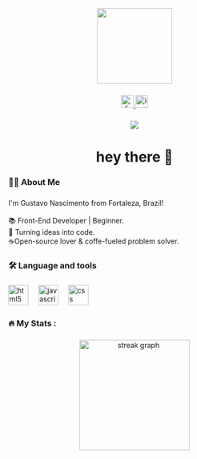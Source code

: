 <div align="center">
  <img height="150" src="https://mir-s3-cdn-cf.behance.net/project_modules/max_1200/7bb12587651989.5dbf1b4450b89.gif"  />
</div>

###

<div align="center">
  <a href="https://canary.discord.com/channels/@me" target="_blank">
    <img src="https://img.shields.io/static/v1?message=Discord&logo=discord&label=&color=7289DA&logoColor=white&labelColor=&style=for-the-badge" height="25" alt="discord logo"  />
  </a>
  <a href="https://www.instagram.com/2ksllvwr?igsh=ZTJ5MXI3Zzk0Yjk%3D&utm_source=qr" target="_blank">
    <img src="https://img.shields.io/static/v1?message=Instagram&logo=instagram&label=&color=E4405F&logoColor=white&labelColor=&style=for-the-badge" height="25" alt="instagram logo"  />
  </a>
</div>

###

<div align="center">
  <img src="https://visitor-badge.laobi.icu/badge?page_id=2ksllvwr.2ksllvwr&left_color=darkred&right_color=darkred&left_text=%F0%9D%94%84ll%20roads%20lead%20you%20to%20me."  />
</div>

###

<h1 align="center">hey there 👋</h1>

###

<h3 align="left">👩‍💻  About Me</h3>

###

<p align="left">I'm Gustavo Nascimento from Fortaleza, Brazil!<br><br>📚 Front-End Developer | Beginner.<br>🧠 Turning ideas into code. <br>☕Open-source lover & coffe-fueled problem solver.</p>

###

<h3 align="left">🛠 Language and tools</h3>

###

<div align="left">
  <img src="https://cdn.jsdelivr.net/gh/devicons/devicon/icons/html5/html5-original.svg" height="40" alt="html5 logo"  />
  <img width="12" />
  <img src="https://cdn.jsdelivr.net/gh/devicons/devicon/icons/javascript/javascript-original.svg" height="40" alt="javascript logo"  />
  <img width="12" />
  <img src="https://cdn.jsdelivr.net/gh/devicons/devicon/icons/css3/css3-original.svg" height="40" alt="css logo"  />
  <img width="12" />
</div>

###

<h3 align="left">🔥   My Stats :</h3>

###

<div align="center">
  <img src="https://streak-stats.demolab.com?user=2ksllvwr&locale=en&mode=daily&theme=dark&hide_border=false&border_radius=5&order=3" height="220" alt="streak graph"  />
</div>

###
